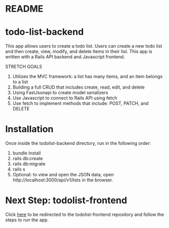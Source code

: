 # README

# todo-list-backend
This app allows users to create a todo list. Users can create a new todo list and then create, view, modify, and delete items in their list. This app is written with a Rails API backend and Javascript frontend. 

STRETCH GOALS

1. Utilizes the MVC framework: a list has many items, and an item belongs to a list
2. Building a full CRUD that includes create, read, edit, and delete
3. Using FastJsonapi to create model serializers
4. Use Javascript to connect to Rails API using fetch
5. Use fetch to implement methods that include: POST, PATCH, and DELETE

# Installation
Once inside the todolist-backend directory, run in the following order:
1. bundle install
2. rails db:create
3. rails db:migrate
4. rails s
5. Optional: to view and open the JSON data, open http://localhost:3000/api/v1/lists in the browser. 

# Next Step: todolist-frontend
Click [here](https://github.com/pjfooeve09/todolist-frontend/blob/main/README.md) to be redirected to the todolist-frontend repository and follow the steps to run the app.



